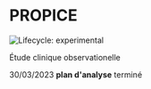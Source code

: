 	
# PROPICE

<!-- badges: start -->
![Lifecycle: experimental](https://img.shields.io/badge/lifecycle-experimental-orange.svg)
<!-- badges: end -->

Étude clinique observationelle

30/03/2023 **plan d'analyse** terminé
 

